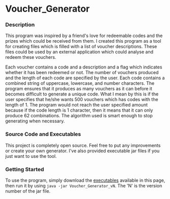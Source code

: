 # Voucher_Generator

### Description

This program was inspired by a friend's love for redeemable codes and the prizes which could be received from them. I created this program as a tool for creating files which is filled with a list of voucher descriptions. These files could be used by an external application which could analyse and redeem these vouchers.

Each voucher contains a code and a description and a flag which indicates whether it has been redeemed or not. The number of vouchers produced and the length of each code are specified by the user. Each code contains a combined string of uppercase, lowercase, and number characters. The program ensures that it produces as many vouchers as it can before it becomes difficult to generate a unique code. What I mean by this is if the user specifies that he/she wants 500 vouchers which has codes with the length of 1. The program would not reach the user specified amount because if the code length is 1 character, then it means that it can only produce 62 combinations. The algorithm used is smart enough to stop generating when necessary.

### Source Code and Executables

This project is completely open source. Feel free to put any improvements or create your own generator. 
I've also provided executable jar files if you just want to use the tool.

### Getting Started

To use the program, simply download the [executables](https://github.com/chrisrabe/Voucher_Generator/tree/master/executables/generator) available in this page, then run it by using ``` java -jar Voucher_Generator_vN ```.
The 'N' is the version number of the jar file.
